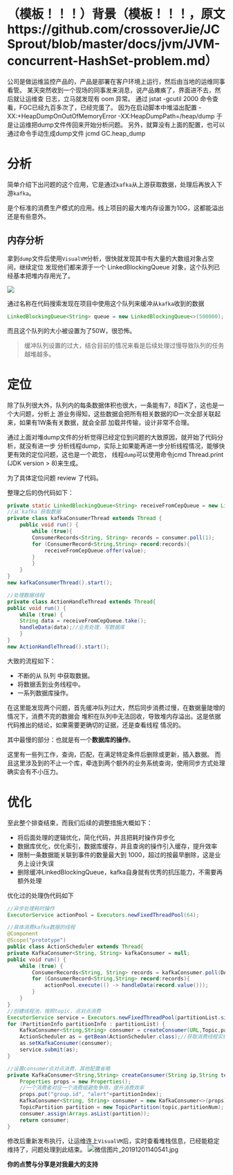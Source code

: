


# （模板！！！）背景（模板！！！，原文https://github.com/crossoverJie/JCSprout/blob/master/docs/jvm/JVM-concurrent-HashSet-problem.md）

公司是做运维监控产品的，产品是部署在客户环境上运行，然后由当地的运维同事看管。
某天突然收到一个现场的同事发来消息，说产品瘫痪了，界面进不去，然后就让运维查
日志，立马就发现有 oom 异常。
通过 jstat -gcutil <pid> 2000 命令查看，FGC已经九百多次了，已经完蛋了。
因为在启动脚本中堆溢出配置 -XX:+HeapDumpOnOutOfMemoryError -XX:HeapDumpPath=/heap/dump
于是让运维把dump文件传回来开始分析问题。
另外，就算没有上面的配置，也可以通过命令手动生成dump文件
jcmd <PID> GC.heap_dump <PATH>

<!--more-->

# 分析

简单介绍下出问题的这个应用，它是通过`kafka`从上游获取数据，处理后再放入下游`kafka`。

是个标准的消费生产模式的应用。线上项目的最大堆内存设置为10G，这都能溢出还是有些意外。


## 内存分析

拿到`dump`文件后使用`VisualVM`分析，很快就发现其中有大量的大数组对象占空间，继续定位
发现他们都来源于一个 LinkedBlockingQueue 对象，这个队列已经基本把堆内存用光了。

![](https://i.loli.net/2019/11/30/R3PB26fsuzh9QwH.jpg)

通过名称在代码搜索发现在项目中使用这个队列来缓冲从`kafka`收到的数据

```java
LinkedBlockingQueue<String> queue = new LinkedBlockingQueue<>(500000);
```
而且这个队列的大小被设置为了50W，很恐怖。

>  缓冲队列设置的过大，结合目前的情况来看是后续处理过慢导致队列的任务越堆越多。



# 定位

除了队列很大外，队列内的每条数据体积也很大，一条能有7，8百K了，这也是一个大问题，分析上
游业务得知，这些数据会把所有相关数据的ID一次全部关联起来，如果有1W条有关数据，就会全部
加载并传输，设计非常不合理。

通过上面对堆dump文件的分析觉得已经定位到问题的大致原因，就开始了代码分析，就没有进一步
分析线程dump，实际上如果能再进一步分析线程情况，能够快更有效的定位问题，这也是一个疏忽，
线程`dump`可以使用命令jcmd <PID> Thread.print (JDK version > 8)来生成。

为了具体定位问题 review 了代码。


整理之后的伪代码如下：

```java
private static LinkedBlockingQueue<String> receiveFromCepQueue = new LinkedBlockingQueue<>(500000);
//从`kafka`获取数据
private class kafkaConsumerThread extends Thread {
    public void run() {
        while (true){
	    ConsumerRecords<String, String> records = consumer.poll(1);
	    for (ConsumerRecord<String,String> record:records){
	    	receiveFromCepQueue.offer(value);
	    }
        }
    }
}
new kafkaConsumerThread().start();

//处理数据线程
private class ActionHandleThread extends Thread{
public void run() {
    while (true) {
	String data = receiveFromCepQueue.take();
	handleData(data);//业务处理，写数据库
    }
}
new ActionHandleThread().start();

```

大致的流程如下：

- 不断的从 队列 中获取数据。
- 将数据丢到业务线程中。
- 一系列数据库操作。

在这里能发现两个问题，首先缓冲队列过大，然后同步消费过慢，在数据量陡增的情况下，消费不完的数据会
堆积在队列中无法回收，导致堆内存溢出。这是依据代码推出的结论，如果需要更确切的证据，还是查看线程
情况的。


其中最慢的部分：也就是有一个**数据库的操作**。

这里有一些列工作，查询，匹配，在满足特定条件后删除或更新，插入数据。
而且这里涉及到的不止一个库，牵连到两个额外的业务系统查询，使用同步方式处理确实会有不小压力。


# 优化

至此整个排查结束，而我们后续的调整措施大概如下：

- 将后面处理的逻辑优化，简化代码，并且把耗时操作异步化
- 数据库优化，优化索引，数据库缓存，并且查询的操作引入缓存，提升效率
- 限制一条数据能关联到事件的数量最大到 1000，超过的按最早删除，这是业务上设计失误
- 删除缓冲LinkedBlockingQueue，kafka自身就有优秀的抗压能力，不需要再额外处理

优化过的处理伪代码如下
```java
//异步处理耗时操作
ExecutorService actionPool = Executors.newFixedThreadPool(64);

//具体消费kafka数据的线程
@Component
@Scope("prototype")
public class ActionScheduler extends Thread{
private KafkaConsumer<String, String> kafkaConsumer = null;
public void run() {
    while (true) {
        ConsumerRecords<String, String> records = kafkaConsumer.poll(DATA_POLL_TIMEOUT);
        for (ConsumerRecord<String,String> record:records){
            actionPool.execute(() -> handleData(record.value()));
        }
    }
}
//创建线程池，按照topic，点对点消费
ExecutorService service = Executors.newFixedThreadPool(partitionList.size());
for (PartitionInfo partitionInfo : partitionList) {
    KafkaConsumer<String,String> consumer = createConsumer(URL,Topic,partitionInfo.partition(),i++);
    ActionScheduler as = getBean(ActionScheduler.class);//获取消费线程实例，要避免单例模式
    as.setKafkaConsumer(consumer);
    service.submit(as);
}

//设置consumer点对点消费，其他配置省略
private KafkaConsumer<String,String> createConsumer(String ip,String topic,int partitionNum,int partitionIndex){
    Properties props = new Properties();
    //一个消费者对应一个消费组避免争用，提升消费效率
    props.put("group.id", "alert"+partitionIndex);
    KafkaConsumer<String, String> consumer = new KafkaConsumer<>(props);
    TopicPartition partition = new TopicPartition(topic,partitionNum);
    consumer.assign(Arrays.asList(partition));
    return consumer;
}


```

修改后重新发布执行，让运维连上`VisualVM`后，实时查看堆栈信息，已经能稳定维持了，问题处理到此结束。
![微信图片_20191201140541.jpg](https://i.loli.net/2019/12/01/uOYPHTFzC6BJMna.jpg)


**你的点赞与分享是对我最大的支持**
